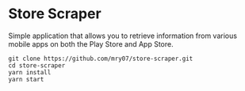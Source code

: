 # Store Scraper

Simple application that allows you to retrieve information from various mobile apps on both the Play Store and App Store.

```
git clone https://github.com/mry07/store-scraper.git
cd store-scraper
yarn install
yarn start
```